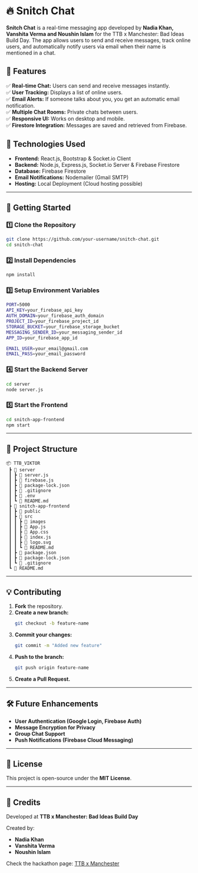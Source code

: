 # 🔥 Snitch Chat

**Snitch Chat** is a real-time messaging app developed by **Nadia Khan, Vanshita Verma and Noushin Islam** for the TTB x Manchester: Bad Ideas Build Day. The app allows users to send and receive messages, track online users, and automatically notify users via email when their name is mentioned in a chat.

## 📌 Features

✅ **Real-time Chat:** Users can send and receive messages instantly.  
✅ **User Tracking:** Displays a list of online users.  
✅ **Email Alerts:** If someone talks about you, you get an automatic email notification.  
✅ **Multiple Chat Rooms:** Private chats between users.  
✅ **Responsive UI:** Works on desktop and mobile.  
✅ **Firestore Integration:** Messages are saved and retrieved from Firebase.  

## 🎯 Technologies Used

- **Frontend:** React.js, Bootstrap & Socket.io Client
- **Backend:** Node.js, Express.js, Socket.io Server & Firebase Firestore
- **Database:** Firebase Firestore
- **Email Notifications:** Nodemailer (Gmail SMTP)
- **Hosting:** Local Deployment (Cloud hosting possible)

---

## 🚀 Getting Started

### 1️⃣ Clone the Repository

```sh
git clone https://github.com/your-username/snitch-chat.git
cd snitch-chat
```

### 2️⃣ Install Dependencies
```sh
npm install
```

### 3️⃣ Setup Environment Variables
```sh
PORT=5000
API_KEY=your_firebase_api_key
AUTH_DOMAIN=your_firebase_auth_domain
PROJECT_ID=your_firebase_project_id
STORAGE_BUCKET=your_firebase_storage_bucket
MESSAGING_SENDER_ID=your_messaging_sender_id
APP_ID=your_firebase_app_id

EMAIL_USER=your_email@gmail.com
EMAIL_PASS=your_email_password
```

### 4️⃣ Start the Backend Server
```sh
cd server
node server.js
```

### 5️⃣ Start the Frontend
```sh
cd snitch-app-frontend
npm start
```


---

## 📁 Project Structure

```
📦 TTB_VIKTOR
 ┣ 📂 server
 ┃ ┣ 📄 server.js
 ┃ ┣ 📄 firebase.js
 ┃ ┣ 📄 package-lock.json
 ┃ ┣ 📄 .gitignore
 ┃ ┣ 📄 .env
 ┃ ┗ 📄 README.md
 ┣ 📂 snitch-app-frontend
 ┃ ┣ 📂 public
 ┃ ┣ 📂 src
 ┃ ┃ ┣ 📂 images
 ┃ ┃ ┣ 📄 App.js
 ┃ ┃ ┣ 📄 App.css
 ┃ ┃ ┣ 📄 index.js
 ┃ ┃ ┣ 📄 logo.svg
 ┃ ┃ ┗ 📄 README.md
 ┃ ┣ 📄 package.json
 ┃ ┣ 📄 package-lock.json
 ┃ ┗ 📄 .gitignore
 ┗ 📄 README.md
```

---

## 💡 Contributing

1. **Fork** the repository.
2. **Create a new branch:**
   ```sh
   git checkout -b feature-name
   ```
3. **Commit your changes:**
   ```sh
   git commit -m "Added new feature"
   ```
4. **Push to the branch:**
   ```sh
   git push origin feature-name
   ```
5. **Create a Pull Request.**

---

## 🛠 Future Enhancements

- **User Authentication (Google Login, Firebase Auth)**
- **Message Encryption for Privacy**
- **Group Chat Support**
- **Push Notifications (Firebase Cloud Messaging)**

---

## 📜 License

This project is open-source under the **MIT License**.

---

## 📢 Credits

Developed at **TTB x Manchester: Bad Ideas Build Day**  

Created by:
- **Nadia Khan**
- **Vanshita Verma**
- **Noushin Islam**

Check the hackathon page: [TTB x Manchester](https://lu.ma/proy470q)


